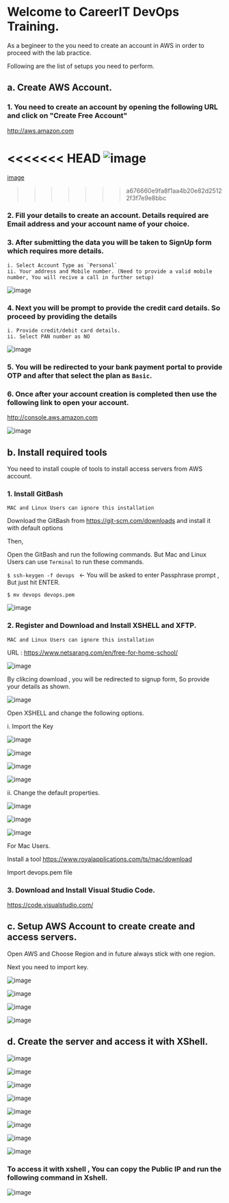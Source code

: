 # Welcome to CareerIT DevOps Training.

As a begineer to the you need to create an account in AWS in order to proceed with the lab practice.

Following are the list of setups you need to perform.

## a. Create AWS Account.

### 1. You need to create an account by opening the following URL and click on "Create Free Account"

http://aws.amazon.com

<<<<<<< HEAD
![image](/uploads/353c75f031be740998c99f4bf8ff35ba/image.png)
=======
[image](/uploads/353c75f031be740998c99f4bf8ff35ba/image.png)
>>>>>>> a676660e9fa8f1aa4b20e82d25122f3f7e9e8bbc

### 2. Fill your details to create an account. Details required are Email address and your account name of your choice.

### 3. After submitting the data you will be taken to SignUp form which requires more details.
    i. Select Account Type as `Personal`
    ii. Your address and Mobile number. (Need to provide a valid mobile number, You will recive a call in further setup)

![image](/uploads/89b7267d579b2ec48737d64e649d93df/image.png)

### 4. Next you will be prompt to provide the credit card details. So proceed by providing the details
    i. Provide credit/debit card details.
    ii. Select PAN number as NO

![image](/uploads/62357c0caee93712d7974dc0620f6b58/image.png)

### 5. You will be redirected to your bank payment portal to provide OTP and after that select the plan as `Basic`.

### 6. Once after your account creation is completed then use the following link to open your account.

http://console.aws.amazon.com

![image](/uploads/2569bb7a610e1fd49afd54b37de5f74d/image.png)

## b. Install required tools

You need to install couple of tools to install access servers from AWS account.

### 1. Install GitBash

`MAC and Linux Users can ignore this installation`

Download the GitBash from https://git-scm.com/downloads and install it with default options

Then,

Open the GitBash and run the following commands. But Mac and Linux Users can use `Terminal` to run these commands.

`$ ssh-keygen -f devops `   <- You will be asked to enter Passphrase prompt , But just hit ENTER.

`$ mv devops devops.pem `

![image](/uploads/cd693b51cc08df01d79745b1b4ab4607/image.png)


### 2. Register and Download and Install XSHELL and XFTP.

`MAC and Linux Users can ignore this installation`

URL : https://www.netsarang.com/en/free-for-home-school/

![image](/uploads/a5ad3bb40e3e7c99052e27946c645bb2/image.png)

By clikcing download , you will be redirected to signup form, So provide your details as shown.

![image](/uploads/46cb0a4d7f0b9ad3cee3465e6c964ec2/image.png)

Open XSHELL and change the following options.

i. Import the Key

![image](/uploads/034105fb7fc9dae06ada49120941c248/image.png)

![image](/uploads/8fcee0f7699ed6af8150e8806cb7b310/image.png)

![image](/uploads/090f44e079fbb4e44c052beace9ed378/image.png)

![image](/uploads/ae1519ed4096b5ff81b7c140dbdf00f3/image.png)

ii. Change the default properties.

![image](/uploads/cf59803966676eb5114c4960ec3dec7d/image.png)

![image](/uploads/b42a5a8783191c9b6538719618166af9/image.png)

![image](/uploads/3f03942acb70af0e7a9327d629d8de1f/image.png)

For Mac Users.

Install a tool https://www.royalapplications.com/ts/mac/download

Import devops.pem file 



### 3. Download and Install Visual Studio Code.

https://code.visualstudio.com/

## c. Setup AWS Account to create create and access servers.

Open AWS and Choose Region and in future always stick with one region.

Next you need to import key.

![image](/uploads/fac613a2fc6b37daac1ee33259a39b39/image.png)

![image](/uploads/9682df7c6915f3f8f239b5b36a313162/image.png)

![image](/uploads/df1e01611fa74034e320c45e50581c1c/image.png)

![image](/uploads/9a3c9dee8c890ca341ac15baf77497aa/image.png)

## d. Create the server and access it with XShell.

![image](/uploads/0cd988c4a7ee062d21a3d792e72eb856/image.png)

![image](/uploads/bb56a8a9cf4ebff4b72d36467f023b03/image.png)

![image](/uploads/da8dd190626dedd91be9d131d0b0f854/image.png)

![image](/uploads/836c19ae877176cdd434e61ea28ecd7a/image.png)

![image](/uploads/0039af6cd78bf413e2fe77da727f6df0/image.png)

![image](/uploads/67b3bbb84218c0d67ccd530e5d222be7/image.png)

![image](/uploads/58ed8aab110fa966dd41b15309cc692c/image.png)

![image](/uploads/da2c41b73d676d2e8c267e84d8910d20/image.png)



### To access it with xshell , You can copy the Public IP and run the following command in Xshell.

![image](/uploads/550e0bc2f38fd3e4f4e8b4c6e5a8da7e/image.png)



